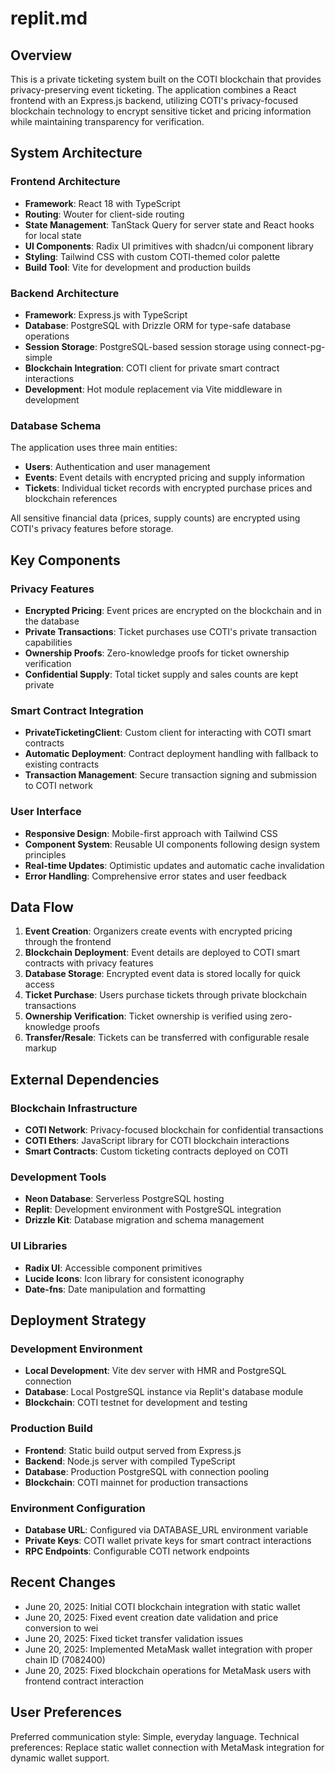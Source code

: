 # replit.md

## Overview

This is a private ticketing system built on the COTI blockchain that provides privacy-preserving event ticketing. The application combines a React frontend with an Express.js backend, utilizing COTI's privacy-focused blockchain technology to encrypt sensitive ticket and pricing information while maintaining transparency for verification.

## System Architecture

### Frontend Architecture
- **Framework**: React 18 with TypeScript
- **Routing**: Wouter for client-side routing
- **State Management**: TanStack Query for server state and React hooks for local state
- **UI Components**: Radix UI primitives with shadcn/ui component library
- **Styling**: Tailwind CSS with custom COTI-themed color palette
- **Build Tool**: Vite for development and production builds

### Backend Architecture
- **Framework**: Express.js with TypeScript
- **Database**: PostgreSQL with Drizzle ORM for type-safe database operations
- **Session Storage**: PostgreSQL-based session storage using connect-pg-simple
- **Blockchain Integration**: COTI client for private smart contract interactions
- **Development**: Hot module replacement via Vite middleware in development

### Database Schema
The application uses three main entities:
- **Users**: Authentication and user management
- **Events**: Event details with encrypted pricing and supply information
- **Tickets**: Individual ticket records with encrypted purchase prices and blockchain references

All sensitive financial data (prices, supply counts) are encrypted using COTI's privacy features before storage.

## Key Components

### Privacy Features
- **Encrypted Pricing**: Event prices are encrypted on the blockchain and in the database
- **Private Transactions**: Ticket purchases use COTI's private transaction capabilities
- **Ownership Proofs**: Zero-knowledge proofs for ticket ownership verification
- **Confidential Supply**: Total ticket supply and sales counts are kept private

### Smart Contract Integration
- **PrivateTicketingClient**: Custom client for interacting with COTI smart contracts
- **Automatic Deployment**: Contract deployment handling with fallback to existing contracts
- **Transaction Management**: Secure transaction signing and submission to COTI network

### User Interface
- **Responsive Design**: Mobile-first approach with Tailwind CSS
- **Component System**: Reusable UI components following design system principles
- **Real-time Updates**: Optimistic updates and automatic cache invalidation
- **Error Handling**: Comprehensive error states and user feedback

## Data Flow

1. **Event Creation**: Organizers create events with encrypted pricing through the frontend
2. **Blockchain Deployment**: Event details are deployed to COTI smart contracts with privacy features
3. **Database Storage**: Encrypted event data is stored locally for quick access
4. **Ticket Purchase**: Users purchase tickets through private blockchain transactions
5. **Ownership Verification**: Ticket ownership is verified using zero-knowledge proofs
6. **Transfer/Resale**: Tickets can be transferred with configurable resale markup

## External Dependencies

### Blockchain Infrastructure
- **COTI Network**: Privacy-focused blockchain for confidential transactions
- **COTI Ethers**: JavaScript library for COTI blockchain interactions
- **Smart Contracts**: Custom ticketing contracts deployed on COTI

### Development Tools
- **Neon Database**: Serverless PostgreSQL hosting
- **Replit**: Development environment with PostgreSQL integration
- **Drizzle Kit**: Database migration and schema management

### UI Libraries
- **Radix UI**: Accessible component primitives
- **Lucide Icons**: Icon library for consistent iconography
- **Date-fns**: Date manipulation and formatting

## Deployment Strategy

### Development Environment
- **Local Development**: Vite dev server with HMR and PostgreSQL connection
- **Database**: Local PostgreSQL instance via Replit's database module
- **Blockchain**: COTI testnet for development and testing

### Production Build
- **Frontend**: Static build output served from Express.js
- **Backend**: Node.js server with compiled TypeScript
- **Database**: Production PostgreSQL with connection pooling
- **Blockchain**: COTI mainnet for production transactions

### Environment Configuration
- **Database URL**: Configured via DATABASE_URL environment variable
- **Private Keys**: COTI wallet private keys for smart contract interactions
- **RPC Endpoints**: Configurable COTI network endpoints

## Recent Changes

- June 20, 2025: Initial COTI blockchain integration with static wallet
- June 20, 2025: Fixed event creation date validation and price conversion to wei 
- June 20, 2025: Fixed ticket transfer validation issues
- June 20, 2025: Implemented MetaMask wallet integration with proper chain ID (7082400)
- June 20, 2025: Fixed blockchain operations for MetaMask users with frontend contract interaction

## User Preferences

Preferred communication style: Simple, everyday language.
Technical preferences: Replace static wallet connection with MetaMask integration for dynamic wallet support.